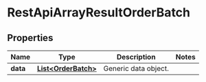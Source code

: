 
# RestApiArrayResultOrderBatch

## Properties
Name | Type | Description | Notes
------------ | ------------- | ------------- | -------------
**data** | [**List&lt;OrderBatch&gt;**](OrderBatch.md) | Generic data object. | 



